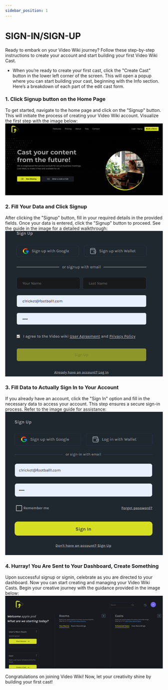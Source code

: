 ```yaml
---
sidebar_position: 1
---
```


# SIGN-IN/SIGN-UP

Ready to embark on your Video Wiki journey? Follow these step-by-step instructions to create your account and start building your first Video Wiki Cast.

- When you’re ready to create your first cast, click the "Create Cast" button in the lower left corner of the screen. This will open a popup where you can start building your cast, beginning with the Info section. Here’s a breakdown of each part of the edit cast form.

### 1. Click Signup button on the Home Page
To get started, navigate to the home page and click on the "Signup" button. This will initiate the process of creating your Video Wiki account. Visualize the first step with the image below:
![Click Signup on Home Page](../../static/img/Sign/1.png)

### 2. Fill Your Data and Click Signup
After clicking the "Signup" button, fill in your required details in the provided fields. Once your data is entered, click the "Signup" button to proceed. See the guide in the image for a detailed walkthrough:
![Fill Your Data and Click Signup](../../static/img/Sign/4.png)

### 3. Fill Data to Actually Sign In to Your Account
If you already have an account, click the "Sign In" option and fill in the necessary data to access your account. This step ensures a secure sign-in process. Refer to the image guide for assistance:
![Fill Data to Actually Sign In to Your Account](../../static/img/Sign/2.png)

### 4. Hurray! You Are Sent to Your Dashboard, Create Something
Upon successful signup or signin, celebrate as you are directed to your dashboard. Now you can start creating and managing your Video Wiki Casts. Begin your creative journey with the guidance provided in the image below:
![Hurray! You Are Sent to Your Dashboard, Create Something](../../static/img/Sign/3.png)

Congratulations on joining Video Wiki! Now, let your creativity shine by building your first cast!
